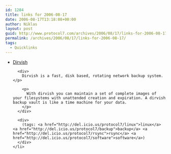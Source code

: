 ```yaml
---
id: 1284
title: links for 2006-08-17
date: 2006-08-17T13:18:08+00:00
author: Niklas
layout: post
guid: http://www.protocol7.com/archives/2006/08/17/links-for-2006-08-17/
permalink: /archives/2006/08/17/links-for-2006-08-17/
tags:
  - Quicklinks
---
```

<div class='microid-a0f382126e47eac7b99a279bda55bb95ffdab042'>
  <ul>
    <li>
      <div>
        <a href="http://www.dirvish.org/">Dirvish</a>
      </div>
      
      <div>
        Dirvish is a fast, disk based, rotating network backup system.</p> 
        
        <p>
          With dirvish you can maintain a set of complete images of your filesystems with unattended creation and expiration. A dirvish backup vault is like a time machine for your data.
        </p>
      </div>
      
      <div>
        (tags: <a href="http://del.icio.us/protocol7/linux">linux</a> <a href="http://del.icio.us/protocol7/backup">backup</a> <a href="http://del.icio.us/protocol7/rsync">rsync</a> <a href="http://del.icio.us/protocol7/software">software</a>)
      </div>
    </li>
  </ul>
</div>